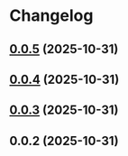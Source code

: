 # Changelog

## [0.0.5](https://github.com/fex-to/exact-compact/compare/v0.0.4...v0.0.5) (2025-10-31)

## [0.0.4](https://github.com/fex-to/exact-compact/compare/v0.0.3...v0.0.4) (2025-10-31)

## [0.0.3](https://github.com/fex-to/exact-compact/compare/v0.0.2...v0.0.3) (2025-10-31)

## 0.0.2 (2025-10-31)
